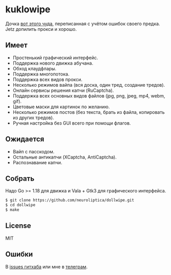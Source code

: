 # kuklowipe
Дочка [вот этого чуда](https://github.com/neuroliptica/traumatic), переписанная с учётом ошибок своего предка. Jetz допилить прокси и хорошо.

## Имеет
- Простенький графический интерфейс.
- Поддержка нового движка абучана.
- Обход клаудфлары.
- Поддержка многопотока.
- Поддержка всех видов прокси.
- Несколько режимов вайпа (вся доска, один тред, создание тредов).
- Онлайн сервисы решения капчи (RuCaptcha).
- Поддержка всех основных видов файлов (jpg, png, jpeg, mp4, webm, gif).
- Цветовые маски для картинок по желанию.
- Несколько режимов постов (без текста, брать из файла, копировать из других тредов).
- Ручная настройка без GUI всего при помощи флагов.

## Ожидается
- Вайп с пасскодом.
- Остальные антикапчи (XCaptcha, AntiCaptcha).
- Распознавание капчи.

## Собрать
Надо Go >= 1.18 для движка и Vala + Gtk3 для графического интерфейса.

```bash
$ git clone https://github.com/neuroliptica/dollwipe.git
$ cd dollwipe
$ make
```

## License
MIT

## Ошибки
В [issues гитхаба](https://github.com/neuroliptica/dollwipe/issues) или мне в [телеграм](https://t.me/seharehare).
